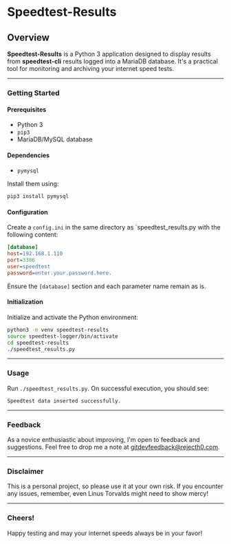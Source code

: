 
# Speedtest-Results

## Overview
**Speedtest-Results** is a Python 3 application designed to display results from **speedtest-cli** results logged into a MariaDB database. It's a practical tool for monitoring and archiving your internet speed tests.

---

### Getting Started

#### Prerequisites
- Python 3
- `pip3`
- MariaDB/MySQL database

#### Dependencies
- `pymysql`

Install them using:
```bash
pip3 install pymysql
```

#### Configuration
Create a `config.ini` in the same directory as `speedtest_results.py with the following content:

```ini
[database]
host=192.168.1.110
port=3306
user=speedtest
password=enter.your.password.here.
```
Ensure the `[database]` section and each parameter name remain as is.

#### Initialization
Initialize and activate the Python environment:

```bash
python3 -m venv speedtest-results
source speedtest-logger/bin/activate
cd speedtest-results
./speedtest_results.py
```

---

### Usage
Run `./speedtest_results.py`. On successful execution, you should see:

```plaintext
Speedtest data inserted successfully.
```

---

### Feedback
As a novice enthusiastic about improving, I'm open to feedback and suggestions. Feel free to drop me a note at gitdevfeedback@rejecth0.com.

---

### Disclaimer
This is a personal project, so please use it at your own risk. If you encounter any issues, remember, even Linus Torvalds might need to show mercy!

---

### Cheers!
Happy testing and may your internet speeds always be in your favor!

